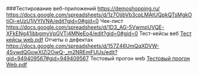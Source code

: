 ###Тестирование веб-приложений https://demoshopping.ru/
https://docs.google.com/spreadsheets/d/1z7OjjbVb3cpLMAtUQpkQTsMgkOtiOi-eUzU1jVYIVNA/edit?gid=0#gid=0
Чек-лист https://docs.google.com/spreadsheets/d/1D3_AG-5VwmpUVQE-XFkENg41ibbgmyVpGVTj4MNeEo4/edit?gid=0#gid=0
Тест-кейсы веб [Тест кейсы web.pdf](https://github.com/user-attachments/files/20232157/web.pdf)
Отчеты о дефектах https://docs.google.com/spreadsheets/d/157Z46UmQqXDVW-4SvwdQGowXIZi2OwQ-_m2NREmFUUs/edit?gid=949409567#gid=949409567
Тестовый прогон web [Тестовый прогон Web.pdf](https://github.com/user-attachments/files/20266000/Web.pdf)
